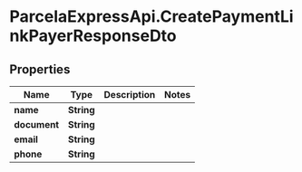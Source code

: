 # ParcelaExpressApi.CreatePaymentLinkPayerResponseDto

## Properties
Name | Type | Description | Notes
------------ | ------------- | ------------- | -------------
**name** | **String** |  | 
**document** | **String** |  | 
**email** | **String** |  | 
**phone** | **String** |  | 

